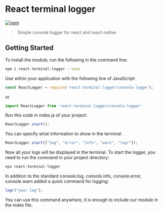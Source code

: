 # React terminal logger
[![npm](https://img.shields.io/npm/v/github-buttons)](https://www.npmjs.com/package/react-terminal-logger)
> Simple console logger for react and react-native

## Getting Started
To install the module, run the following in the command line:
```bash
npm i react-terminal-logger --save
```
Use within your application with the following line of JavaScript:
```js
const ReactLogger = require('react-terminal-logger/console-logge');
```
or
```js
import ReactLogger from 'react-terminal-logger/console-logger'
```
Run this code in index.js of your project:
```js
ReactLogger.start();
```
You can specify what information to show in the terminal:
```js
ReactLogger.start(["log", "error", "info", "warn", "logr"]);
```
Now all your logs will be displayed in the terminal. To start the logger, you need to run the command in your project directory:
```bash
npx react-terminal-logger
```
In addition to the standard console.log, console.info, console.error, console.warn added a quick command for logging:
```js
logr("your log");
```
You can use this command anywhere, it is enough to include our module in the index file.